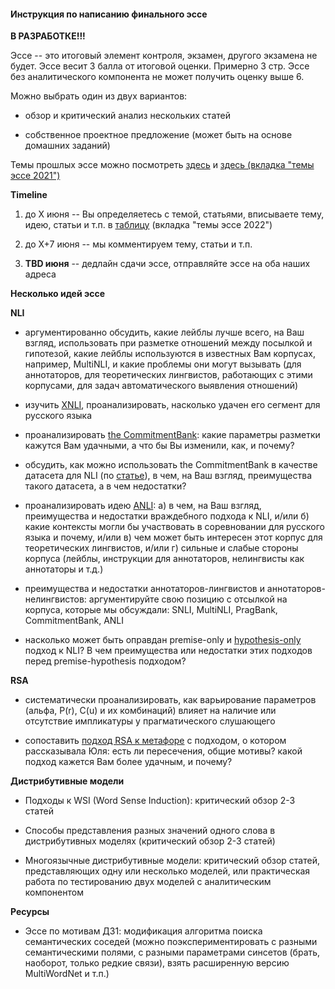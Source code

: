 #### Инструкция по написанию финального эссе

**В РАЗРАБОТКЕ!!!**

Эссе -- это итоговый элемент контроля, экзамен, другого экзамена не будет. Эссе весит 3 балла от итоговой оценки. Примерно 3 стр. Эссе без аналитического компонента не может получить оценку выше 6. 

Можно выбрать один из двух вариантов:

+ обзор и критический анализ нескольких статей

+ собственное проектное предложение (может быть на основе домашних заданий)

Темы прошлых эссе можно посмотреть [здесь](https://docs.google.com/spreadsheets/d/1BTi6BvkOUnkGIsIz2KXwJPZycxnDVTs62B2hic4U8BM/edit#gid=1515782701) и [здесь (вкладка "темы эссе 2021")](https://docs.google.com/spreadsheets/d/12e1FOVfFTfMDXthu1XsSK1MkcpB_4hUJHfJ8If2xcsE/edit?usp=sharing)

**Timeline**

1. до X июня -- Вы определяетесь с темой, статьями, вписываете тему, идею, статьи и т.п. в [таблицу](https://docs.google.com/spreadsheets/d/12e1FOVfFTfMDXthu1XsSK1MkcpB_4hUJHfJ8If2xcsE/edit?usp=sharing) (вкладка "темы эссе 2022")

2. до X+7 июня -- мы комментируем тему, статьи и т.п.

3. **TBD июня** -- дедлайн сдачи эссе, отправляйте эссе на оба наших адреса

**Несколько идей эссе**

**NLI**

+ аргументированно обсудить, какие лейблы лучше всего, на Ваш взгляд, использовать при разметке отношений между посылкой и гипотезой, какие лейблы используются в известных Вам корпусах, например, MultiNLI, и какие проблемы они могут вызывать (для аннотаторов, для теоретических лингвистов, работающих с этими корпусами, для задач автоматического выявления отношений)

+ изучить [XNLI](https://github.com/facebookresearch/XNLI), проанализировать, насколько удачен его сегмент для русского языка

+ проанализировать [the CommitmentBank](https://github.com/mcdm/CommitmentBank): какие параметры разметки кажутся Вам удачными, а что бы Вы изменили, как, и почему?

+ обсудить, как можно использовать the CommitmentBank в качестве датасета для NLI (по [статье](https://www.aclweb.org/anthology/D19-1630.pdf)), в чем, на Ваш взгляд, преимущества такого датасета, а в чем недостатки?

+ проанализировать идею [ANLI](https://arxiv.org/pdf/1910.14599.pdf): а) в чем, на Ваш взгляд, преимущества и недостатки враждебного подхода к NLI, и/или б) какие контексты могли бы участвовать в соревновании для русского языка и почему, и/или в) чем может быть интересен этот корпус для теоретических лингвистов, и/или г) сильные и слабые стороны корпуса (лейблы, инструкции для аннотаторов, нелингвисты как аннотаторы и т.д.)

+ преимущества и недостатки аннотаторов-лингвистов и аннотаторов-нелингвистов: аргументируйте свою позицию с отсылкой на корпуса, которые мы обсуждали: SNLI, MultiNLI, PragBank, CommitmentBank, ANLI

+ насколько может быть оправдан premise-only и [hypothesis-only](https://www.google.com/url?sa=t&rct=j&q=&esrc=s&source=web&cd=&ved=2ahUKEwj-vuevlpD2AhXps4sKHcjmANEQFnoECAcQAQ&url=https%3A%2F%2Fnarad.github.io%2Fpapers%2Fhypothesis-baselines-natural.pdf&usg=AOvVaw1Ck_efY9j1ERqfLjF0XUvI) подход к NLI? В чем преимущества или недостатки этих подходов перед premise-hypothesis подходом?

**RSA**

+ систематически проанализировать, как варьирование параметров (альфа, P(r), C(u) и их комбинаций) влияет на наличие или отсутствие импликатуры у прагматического слушающего

+ сопоставить [подход RSA к метафоре](https://cocolab.stanford.edu/papers/KaoEtAl2014-Cogsci.pdf) с подходом, о котором рассказывала Юля: есть ли пересечения, общие мотивы? какой подход кажется Вам более удачным, и почему?

**Дистрибутивные модели**

+ Подходы к WSI (Word Sense Induction): критический обзор 2-3 статей

+ Способы представления разных значений одного слова в дистрибутивных моделях (критический обзор 2-3 статей)

+ Многоязычные дистрибутивные модели: критический обзор статей, представляющих одну или несколько моделей, или практическая работа по тестированию двух моделей с аналитическим компонентом

**Ресурсы**

+ Эссе по мотивам ДЗ1: модификация алгоритма поиска семантических соседей (можно поэкспериментировать с разными семантическими полями, с разными параметрами синсетов (брать, наоборот, только редкие связи), взять расширенную версию MultiWordNet и т.п.)
